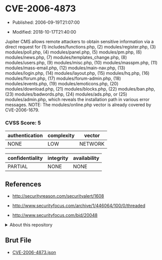 # CVE-2006-4873

- Published: 2006-09-19T21:07:00

- Modified: 2018-10-17T21:40:00

Jupiter CMS allows remote attackers to obtain sensitive information via a direct request for (1) includes/functions.php, (2) modules/register.php, (3) modules/poll.php, (4) modules/panel.php, (5) modules/pm.php, (6) modules/news.php, (7) modules/templates_change.php, (8) modules/users.php, (9) modules/misc.php, (10) modules/masspm.php, (11) modules/mass-email.php, (12) modules/main-nav.php, (13) modules/login.php, (14) modules/layout.php, (15) modules/hq.php, (16) modules/forum.php, (17) modules/forum-admin.php, (18) modules/events.php, (19) modules/emoticons.php, (20) modules/download.php, (21) modules/blocks.php, (22) modules/ban.php, (23) modules/badwords.php, (24) modules/ads.php, or (25) modules/admin.php, which reveals the installation path in various error messages.  NOTE: The modules/online.php vector is already covered by CVE-2006-1679.

### CVSS Score: **5**

| authentication | complexity | vector |
| --- | --- | --- |
| NONE | LOW | NETWORK |

| confidentiality | integrity | availability |
| --- | --- | --- |
| PARTIAL | NONE | NONE |

## References

* http://securityreason.com/securityalert/1608

* http://www.securityfocus.com/archive/1/446064/100/0/threaded

* http://www.securityfocus.com/bid/20048

<details>
<summary>About this repository</summary> 

  This repository is part of the project [Live Hack CVE](https://github.com/Live-Hack-CVE). Main website can be found [www.live-hack.org](https://www.live-hack.org) 
  
  Made by [Sn0wAlice](https://github.com/Sn0wAlice) for the people that care about security and need to have a feed of the latest CVEs. Hope you enjoy it, don't forget to star the repo and follow me on [Twitter](https://twitter.com/Sn0wAlice) and [Github](https://github.com/Sn0wAlice). And that is my [personnal website](https://www.alice-snow.me/)

  - [Home Page](https://github.com/Live-Hack-CVE)
  - [Framework](https://github.com/Live-Hack-CVE/cve-framework)
  - [CVE database](https://github.com/Live-Hack-CVE/full_database)
  - [Changelog](https://github.com/Live-Hack-CVE/Changelog)
</details>

## Brut File

* [CVE-2006-4873.json](https://raw.githubusercontent.com/Live-Hack-CVE/full_database/main/cves/2006/CVE-2006-4873.json)


